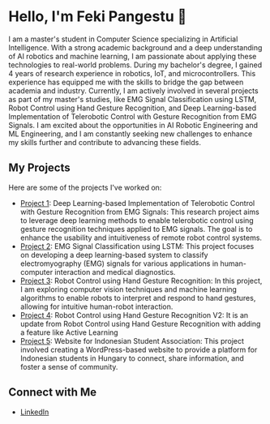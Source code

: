 # Hello, I'm Feki Pangestu 👋
I am a master's student in Computer Science specializing in Artificial Intelligence. With a strong academic background and a deep understanding of AI robotics and machine learning, I am passionate about applying these technologies to real-world problems. During my bachelor's degree, I gained 4 years of research experience in robotics, IoT, and microcontrollers. This experience has equipped me with the skills to bridge the gap between academia and industry. Currently, I am actively involved in several projects as part of my master's studies, like EMG Signal Classification using LSTM, Robot Control using Hand Gesture Recognition, and Deep Learning-based Implementation of Telerobotic Control with Gesture Recognition from EMG Signals. I am excited about the opportunities in AI Robotic Engineering and ML Engineering, and I am constantly seeking new challenges to enhance my skills further and contribute to advancing these fields.

## My Projects
Here are some of the projects I've worked on:

- [Project 1](https://github.com/fpangestu/myo-project): Deep Learning-based Implementation of Telerobotic Control with Gesture Recognition from EMG Signals: This research project aims to leverage deep learning methods to enable telerobotic control using gesture recognition techniques applied to EMG signals. The goal is to enhance the usability and intuitiveness of remote robot control systems.
- [Project 2](https://github.com/fpangestu/emg): EMG Signal Classification using LSTM: This project focuses on developing a deep learning-based system to classify electromyography (EMG) signals for various applications in human-computer interaction and medical diagnostics.
- [Project 3](https://github.com/fpangestu/summer_project): Robot Control using Hand Gesture Recognition: In this project, I am exploring computer vision techniques and machine learning algorithms to enable robots to interpret and respond to hand gestures, allowing for intuitive human-robot interaction.
- [Project 4](https://github.com/fpangestu/summer_project_v2): Robot Control using Hand Gesture Recognition V2: It is an update from Robot Control using Hand Gesture Recognition with adding a feature like Active Learning
- [Project 5](https://github.com/fpangestu/PPI_Hongary): Website for Indonesian Student Association: This project involved creating a WordPress-based website to provide a platform for Indonesian students in Hungary to connect, share information, and foster a sense of community.

## Connect with Me
- [LinkedIn](https://www.linkedin.com/in/feki-pangestu-wijaya-33678b123/)
  
<!--
**fpangestu/fpangestu** is a ✨ _special_ ✨ repository because its `README.md` (this file) appears on your GitHub profile.

Here are some ideas to get you started:

- 🔭 I’m currently working on ...
- 🌱 I’m currently learning ...
- 👯 I’m looking to collaborate on ...
- 🤔 I’m looking for help with ...
- 💬 Ask me about ...
- 📫 How to reach me: ...
- 😄 Pronouns: ...
- ⚡ Fun fact: ...
-->
